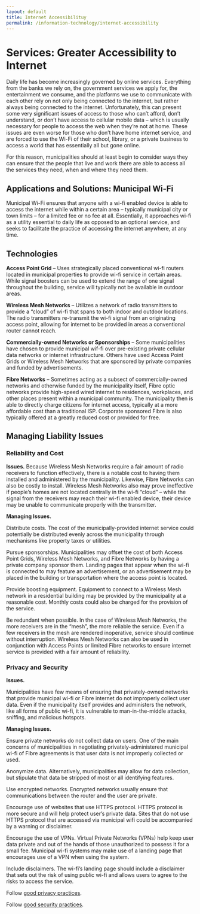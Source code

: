```yaml
---
layout: default
title: Internet Accessibilituy
permalink: /information-technology/internet-accessibility
---
```

# Services: Greater Accessibility to Internet

Daily life has become increasingly governed by online services. Everything from the banks we rely on, the government services we apply for, the entertainment we consume, and the platforms we use to communicate with each other rely on not only being connected to the internet, but rather always being connected to the internet. Unfortunately, this can present some very significant issues of access to those who can’t afford, don’t understand, or don’t have access to cellular mobile data – which is usually necessary for people to access the web when they’re not at home. These issues are even worse for those who don’t have home internet service, and are forced to use the Wi-Fi of their school, library, or a private business to access a world that has essentially all but gone online.

For this reason, municipalities should at least begin to consider ways they can ensure that the people that live and work there are able to access all the services they need, when and where they need them.

## Applications and Solutions: Municipal Wi-Fi

Municipal Wi-Fi ensures that anyone with a wi-fi enabled device is able to access the internet while within a certain area – typically municipal city or town limits – for a limited fee or no fee at all. Essentially, it approaches wi-fi as a utility essential to daily life as opposed to an optional service, and seeks to facilitate the practice of accessing the internet anywhere, at any time.

## Technologies

**Access Point Grid** – Uses strategically placed conventional wi-fi routers located in municipal properties to provide wi-fi service in certain areas. While signal boosters can be used to extend the range of one signal throughout the building, service will typically not be available in outdoor areas.

**Wireless Mesh Networks** – Utilizes a network of radio transmitters to provide a “cloud” of wi-fi that spans to both indoor and outdoor locations. The radio transmitters re-transmit the wi-fi signal from an originating access point, allowing for internet to be provided in areas a conventional router cannot reach.

**Commercially-owned Networks or Sponsorships** – Some municipalities have chosen to provide municipal wif-fi over pre-existing private cellular data networks or internet infrastructure. Others have used Access Point Grids or Wireless Mesh Networks that are sponsored by private companies and funded by advertisements.

**Fibre Networks** – Sometimes acting as a subsect of commercially-owned networks and otherwise funded by the municipality itself, Fibre optic networks provide high-speed wired internet to residences, workplaces, and other places present within a municipal community. The municipality then is able to directly charge citizens for internet access, typically at a more affordable cost than a traditional ISP. Corporate sponsored Fibre is also typically offered at a greatly reduced cost or provided for free.

## Managing Liability Issues

### Reliability and Cost

**Issues.** Because Wireless Mesh Networks require a fair amount of radio receivers to function effectively, there is a notable cost to having them installed and administered by the municipality. Likewise, Fibre Networks can also be costly to install. Wireless Mesh Networks also may prove ineffective if people’s homes are not located centrally in the wi-fi “cloud” – while the signal from the receivers may reach their wi-fi enabled device, their device may be unable to communicate properly with the transmitter.

**Managing Issues.**

Distribute costs. The cost of the municipally-provided internet service could potentially be distributed evenly across the municipality through mechanisms like property taxes or utilities.

Pursue sponsorships. Municipalities may offset the cost of both Access Point Grids, Wireless Mesh Networks, and Fibre Networks by having a private company sponsor them. Landing pages that appear when the wi-fi is connected to may feature an advertisement, or an advertisement may be placed in the building or transportation where the access point is located.

Provide boosting equipment. Equipment to connect to a Wireless Mesh network in a residential building may be provided by the municipality at a reasonable cost. Monthly costs could also be charged for the provision of the service.

Be redundant when possible. In the case of Wireless Mesh Networks, the more receivers are in the “mesh”, the more reliable the service. Even if a few receivers in the mesh are rendered inoperative, service should continue without interruption. Wireless Mesh Networks can also be used in conjunction with Access Points or limited Fibre networks to ensure internet service is provided with a fair amount of reliability. 

### Privacy and Security

**Issues.** 

Municipalities have few means of ensuring that privately-owned networks that provide municipal wi-fi or Fibre internet do not improperly collect user data. Even if the municipality itself provides and administers the network, like all forms of public wi-fi, it is vulnerable to man-in-the-middle attacks, sniffing, and malicious hotspots.

**Managing Issues.**

Ensure private networks do not collect data on users. One of the main concerns of municipalities in negotiating privately-administered municipal wi-fi of Fibre agreements is that user data is not improperly collected or used.

Anonymize data. Alternatively, municipalities may allow for data collection, but stipulate that data be stripped of most or all identifying features.

Use encrypted networks. Encrypted networks usually ensure that communications between the router and the user are private.

Encourage use of websites that use HTTPS protocol. HTTPS protocol is more secure and will help protect user’s private data. Sites that do not use HTTPS protocol that are accessed via municipal wifi could be accompanied by a warning or disclaimer.

Encourage the use of VPNs. Virtual Private Networks (VPNs) help keep user data private and out of the hands of those unauthorized to possess it for a small fee. Municipal wi-fi systems may make use of a landing page that encourages use of a VPN when using the system.

Include disclaimers. The wi-fi’s landing page should include a disclaimer that sets out the risk of using public wi-fi and allows users to agree to the risks to access the service.

Follow [good privacy practices](https://cippic-ca.github.io/SmartCityToolkit/privacy.html).

Follow [good security practices](https://cippic-ca.github.io/SmartCityToolkit/security.html).
